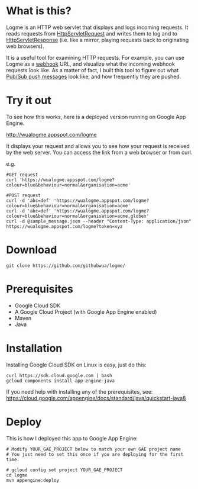 # What is this?

Logme is an HTTP web servlet that displays and logs incoming requests. It reads requests from [HttpServletRequest](https://docs.oracle.com/javaee/6/api/javax/servlet/http/HttpServletRequest.html) and writes them to log and to [HttpServletResponse](https://docs.oracle.com/javaee/6/api/javax/servlet/http/HttpServletResponse.html) (i.e. like a mirror, playing requests back to originating web browsers).

It is a useful tool for examining HTTP requests.  For example, you can use Logme as a [webhook](https://en.wikipedia.org/wiki/Webhook) URL, and visualize what the incoming webhook requests look like.  As a matter of fact, I built this tool to figure out what [Pub/Sub push messages](https://cloud.google.com/pubsub/docs/push) look like, and how frequently they are pushed.

# Try it out

To see how this works, here is a deployed version running on Google App Engine.

http://wualogme.appspot.com/logme

It displays your request and allows you to see how your request is received by the web server.  You can access the link from a web browser or from curl.

e.g.

```
#GET request
curl 'https://wualogme.appspot.com/logme?colour=blue&behaviour=normal&organisation=acme'

#POST request
curl -d 'abc=def' 'https://wualogme.appspot.com/logme?colour=blue&behaviour=normal&organisation=acme'
curl -d 'abc=def' 'https://wualogme.appspot.com/logme?colour=blue&behaviour=normal&organisation=acme,globex'
curl -d @sample_message.json --header "Content-Type: application/json" https://wualogme.appspot.com/logme?token=xyz
```
# Download
```
git clone https://github.com/githubwua/logme/
```

# Prerequisites

- Google Cloud SDK
- A Google Cloud Project (with Google App Engine enabled)
- Maven
- Java


# Installation

Installing Google Cloud SDK on Linux is easy, just do this:

```
curl https://sdk.cloud.google.com | bash
gcloud components install app-engine-java
```

If you need help with installing any of the prerequisites, see: https://cloud.google.com/appengine/docs/standard/java/quickstart-java8

# Deploy

This is how I deployed this app to Google App Engine:

```
# Modify YOUR_GAE_PROJECT below to match your own GAE project name
# You just need to set this once if you are deploying for the first time.

# gcloud config set project YOUR_GAE_PROJECT
cd logme
mvn appengine:deploy
```
